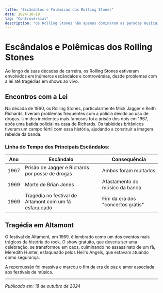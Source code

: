 ```yaml
---
title: "Escândalos e Polêmicas dos Rolling Stones"
date: 2024-10-18
tag: "Controvérsias"
description: "Os Rolling Stones não apenas dominaram as paradas musicais, mas também atraíram controvérsias e escândalos ao longo das décadas."
---
```


# Escândalos e Polêmicas dos Rolling Stones

Ao longo de suas décadas de carreira, os Rolling Stones estiveram envolvidos em inúmeros escândalos e controvérsias, desde problemas com a lei até tragédias em shows ao vivo.

## Encontros com a Lei
Na década de 1960, os Rolling Stones, particularmente Mick Jagger e Keith Richards, tiveram problemas frequentes com a polícia devido ao uso de drogas. Um dos incidentes mais famosos foi a prisão dos dois em 1967, após uma batida policial na casa de Richards. Os tabloides britânicos tiveram um campo fértil com essa história, ajudando a construir a imagem rebelde da banda.

### Linha do Tempo dos Principais Escândalos:
| Ano  | Escândalo                                                  | Consequência                       |
|------|-------------------------------------------------------------|------------------------------------|
| 1967 | Prisão de Jagger e Richards por posse de drogas             | Ambos foram multados               |
| 1969 | Morte de Brian Jones                                         | Afastamento do músico da banda     |
| 1969 | Tragédia no festival de Altamont com um fã esfaqueado        | Fim da era dos "concertos grátis"  |

## Tragédia em Altamont
O festival de Altamont, em 1969, é lembrado como um dos eventos mais trágicos da história do rock. O show gratuito, que deveria ser uma celebração, se transformou em caos, culminando no assassinato de um fã, Meredith Hunter, esfaqueado pelos Hell's Angels, que estavam atuando como segurança.

A repercussão foi massiva e marcou o fim da era de paz e amor associada aos festivais de música.

---

_Publicado em: 18 de outubro de 2024_
